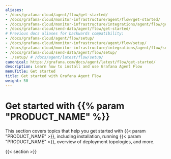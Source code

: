 ```yaml
---
aliases:
- /docs/grafana-cloud/agent/flow/get-started/
- /docs/grafana-cloud/monitor-infrastructure/agent/flow/get-started/
- /docs/grafana-cloud/monitor-infrastructure/integrations/agent/flow/get-started/
- /docs/grafana-cloud/send-data/agent/flow/get-started/
# Previous docs aliases for backwards compatibility:
- /docs/grafana-cloud/agent/flow/setup/
- /docs/grafana-cloud/monitor-infrastructure/agent/flow/setup/
- /docs/grafana-cloud/monitor-infrastructure/integrations/agent/flow/setup/
- /docs/grafana-cloud/send-data/agent/flow/setup/
- ./setup/ # /docs/agent/latest/flow/setup/
canonical: https://grafana.com/docs/agent/latest/flow/get-started/
description: Learn how to install and use Grafana Agent Flow
menuTitle: Get started
title: Get started with Grafana Agent Flow
weight: 50
---
```


# Get started with {{% param "PRODUCT_NAME" %}}

This section covers topics that help you get started with {{< param "PRODUCT_NAME" >}},
including installation, running {{< param "PRODUCT_NAME" >}}, overview of deployment topologies, and more.

{{< section >}}
